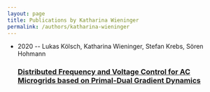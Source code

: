 ```yaml
---
layout: page
title: Publications by Katharina Wieninger
permalink: /authors/katharina-wieninger
---
```


<ul class="post-list">
<li><span class='post-meta'>2020 -- Lukas Kölsch, Katharina Wieninger, Stefan Krebs, Sören Hohmann</span><h3><a class='post-link' href="{{ site.baseurl }}/distributed-frequency-and-voltage-control-for-ac-microgrids-based-on-primal-dual-gradient-dynamics">Distributed Frequency and Voltage Control for AC Microgrids based on Primal-Dual Gradient Dynamics</a></h3></li>

</ul>
